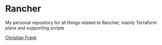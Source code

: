 # Rancher

My personal repository for all things related to Rancher, mainly Terraform plans and supporting scripts

[Christian Frank](http://www.chfrank.net/)
